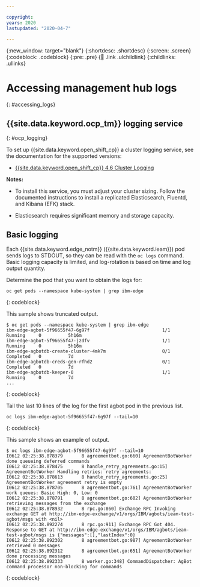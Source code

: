 ```yaml
---

copyright:
years: 2020
lastupdated: "2020-04-7"

---
```


{:new_window: target="blank"}
{:shortdesc: .shortdesc}
{:screen: .screen}
{:codeblock: .codeblock}
{:pre: .pre}
{:child: .link .ulchildlink}
{:childlinks: .ullinks}

# Accessing management hub logs
{: #accessing_logs}

## {{site.data.keyword.ocp_tm}} logging service
{: #ocp_logging}

To set up {{site.data.keyword.open_shift_cp}} a cluster logging service, see the documentation for the supported versions:

* [{{site.data.keyword.open_shift_cp}} 4.6 Cluster Logging](https://docs.openshift.com/container-platform/4.6/logging/cluster-logging.html)

**Notes:** 

* To install this service, you must adjust your cluster sizing. Follow the documented instructions to install a replicated Elasticsearch, Fluentd, and Kibana (EFK) stack. 

* Elasticsearch requires significant memory and storage capacity.

## Basic logging

Each {{site.data.keyword.edge_notm}} ({{site.data.keyword.ieam}}) pod sends logs to STDOUT, so they can be read with the `oc logs` command. Basic logging capacity is limited, and log-rotation is based on time and log output quantity.

Determine the pod that you want to obtain the logs for:

```
oc get pods --namespace kube-system | grep ibm-edge
```
{: codeblock}

This sample shows truncated output.

```
$ oc get pods --namespace kube-system | grep ibm-edge
ibm-edge-agbot-5f96655f47-6g97f                           1/1     Running     0          5h16m
ibm-edge-agbot-5f96655f47-jzdfv                           1/1     Running     0          5h16m
ibm-edge-agbotdb-create-cluster-4mk7m                     0/1     Completed   0          7d
ibm-edge-agbotdb-creds-gen-rfhd2                          0/1     Completed   0          7d
ibm-edge-agbotdb-keeper-0                                 1/1     Running     0          7d
...
```
{: codeblock}

Tail the last 10 lines of the log for the first agbot pod in the previous list.

```
oc logs ibm-edge-agbot-5f96655f47-6g97f --tail=10
```
{: codeblock}

This sample shows an example of output.

```
$ oc logs ibm-edge-agbot-5f96655f47-6g97f --tail=10
I0612 02:25:38.878379       8 agreementbot.go:660] AgreementBotWorker done queueing deferred commands
I0612 02:25:38.878475       8 handle_retry_agreements.go:15] AgreementBotWorker Handling retries: retry agreements: 
I0612 02:25:38.878613       8 handle_retry_agreements.go:25] AgreementBotWorker agreement retry is empty
I0612 02:25:38.878705       8 agreementbot.go:761] AgreementBotWorker work queues: Basic High: 0, Low: 0 
I0612 02:25:38.878791       8 agreementbot.go:602] AgreementBotWorker retrieving messages from the exchange
I0612 02:25:38.878932       8 rpc.go:860] Exchange RPC Invoking exchange GET at http://ibm-edge-exchange/v1/orgs/IBM/agbots/ieam-test-agbot/msgs with <nil>
I0612 02:25:38.892274       8 rpc.go:911] Exchange RPC Got 404. Response to GET at http://ibm-edge-exchange/v1/orgs/IBM/agbots/ieam-test-agbot/msgs is {"messages":[],"lastIndex":0}
I0612 02:25:38.892302       8 agreementbot.go:987] AgreementBotWorker retrieved 0 messages
I0612 02:25:38.892312       8 agreementbot.go:651] AgreementBotWorker done processing messages
I0612 02:25:38.892333       8 worker.go:348] CommandDispatcher: AgBot command processor non-blocking for commands
```
{: codeblock}
